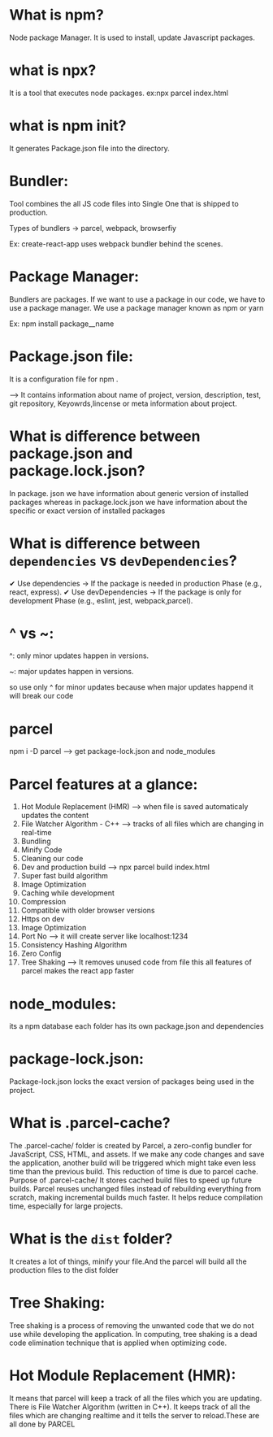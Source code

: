 # What is npm?
Node package Manager.
It is used to install, update Javascript packages.

# what is npx?
It is a tool that executes node packages.
ex:npx parcel index.html

# what is npm init?
It generates Package.json file into the directory. 

# Bundler:
Tool combines the all JS code files into Single One that is shipped to production.

Types of bundlers -> parcel, webpack, browserfiy

Ex: create-react-app uses webpack bundler behind the scenes.

# Package Manager:
Bundlers are packages. If we want to use a package in our code, we have to use a package manager.
We use a package manager known as npm or yarn

Ex: npm install package__name

# Package.json file:
It is a configuration file for npm .

--> It contains information about name of project, version, description, test, git repository, Keyowrds,lincense or meta information about project.

# What is difference between package.json and package.lock.json?
In package. json we have information about generic version of installed packages whereas in package.lock.json we have information 
about the specific or exact version of installed packages

# What is difference between `dependencies` vs `devDependencies`?

✔ Use dependencies → If the package is needed in production Phase (e.g., react, express).
✔ Use devDependencies → If the package is only for development Phase (e.g., eslint, jest, webpack,parcel).

# ^ vs ~:

^: only minor updates happen in versions.

~: major updates happen in versions.

so use only ^ for minor updates because when major updates happend it will break our code

# parcel
npm i -D parcel --> get package-lock.json and node_modules

# Parcel features at a glance:
1. Hot Module Replacement (HMR) --> when file is saved automaticaly updates the content
2. File Watcher Algorithm - C++ --> tracks of all files which are changing in real-time
3. Bundling
4. Minify Code
5. Cleaning our code
6. Dev and production build --> npx parcel build index.html
7. Super fast build algorithm
8. Image Optimization
9. Caching while development
10. Compression
11. Compatible with older browser versions
12. Https on dev 
13. Image Optimization
14. Port No --> it will create server like localhost:1234
15. Consistency Hashing Algorithm
16. Zero Config
17. Tree Shaking --> It removes unused code from file
this all features of parcel makes the react app faster

# node_modules:
its a npm database
each folder has its own package.json and dependencies

# package-lock.json:
Package-lock.json locks the exact version of packages being used in the project.

# What is .parcel-cache?
The .parcel-cache/ folder is created by Parcel, a zero-config bundler for JavaScript, CSS, HTML, and assets.
If we make any code changes and save the application, another build will be triggered which might take even less time than the previous build.
This reduction of time is due to parcel cache.
Purpose of .parcel-cache/
It stores cached build files to speed up future builds.
Parcel reuses unchanged files instead of rebuilding everything from scratch, making incremental builds much faster.
It helps reduce compilation time, especially for large projects.

# What is the `dist` folder? 
It creates a lot of things, minify your file.And the parcel will build all the production files to the dist folder

# Tree Shaking:
Tree shaking is a process of removing the unwanted code that we do not use while developing the application. 
In computing, tree shaking is a dead code elimination technique that is applied when optimizing code.

# Hot Module Replacement (HMR):
It means that parcel will keep a track of all the files which you are updating.
There is File Watcher Algorithm (written in C++). It keeps track of all the files which are changing realtime and it 
tells the server to reload.These are all done by PARCEL
